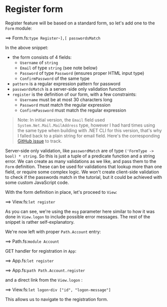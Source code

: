 # Register form

Register feature will be based on a standard form, so let's add one to the `Form` module:

==> Form.fs:`type Register`-`],[ passwordsMatch`

In the above snippet:

- the form consists of 4 fields:
    - `Username` of `string`
    - `Email` of type `string` (see note below)
    - `Password` of type `Password` (ensures proper HTML input type)
    - `ConfirmPassword` of the same type
- `pattern` is a regular expression pattern for password
- `passwordsMatch` is a server-side only validation function
- `register` is the definition of our form, with a few constraints:
    - `Username` must be at most 30 characters long
    - `Password` must match the regular expression
    - `ConfirmPassword` must match the regular expression

> Note: In initial version, the `Email` field used `System.Net.Mail.MailAddress` type, however I had hard times using the same type when building with .NET CLI for this version, that's why I falled back to a plain string for email field. Here's the corresponding [GitHub issue](https://github.com/fsprojects/Paket/issues/2829) to track.

Server-side only validation, like `passwordMatch` are of type `('FormType -> bool) * string`.
So this is just a tuple of a predicate function and a string error.
We can create as many validations as we like, and pass them to the `Form` definition.
These can be used for validations that lookup more than one field, or require some complex logic.
We won't create client-side validation to check if the passwords match in the tutorial, but it could be achieved with some custom JavaScript code.

With the form definition in place, let's proceed to `View`:

==> View.fs:`let register`

As you can see, we're using the `msg` parameter here similar to how it was done in `View.logon` to include possible error messages.
The rest of the snippet is rather self-explanatory.

We're now left with proper `Path.Account` entry:

==> Path.fs:`module Account`

GET handler for registration in `App`:

==> App.fs:`let register`

==> App.fs:`path Path.Account.register`

and a direct link from the `View.logon` :

==> View.fs:`let logon`-`div ["id", "logon-message"]`

This allows us to navigate to the registration form.